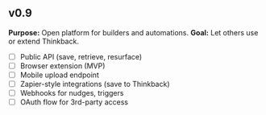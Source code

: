 ## v0.9

**Purpose:** Open platform for builders and automations.
**Goal:** Let others use or extend Thinkback.

- [ ] Public API (save, retrieve, resurface)
- [ ] Browser extension (MVP)
- [ ] Mobile upload endpoint
- [ ] Zapier-style integrations (save to Thinkback)
- [ ] Webhooks for nudges, triggers
- [ ] OAuth flow for 3rd-party access
